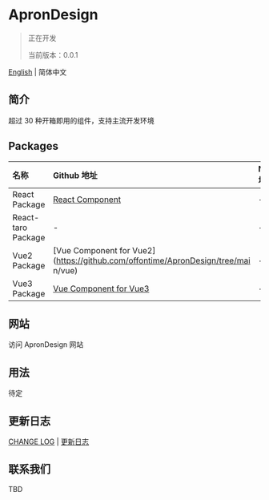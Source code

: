 # ApronDesign
> 正在开发
> 
> 当前版本：0.0.1

[English](./README.md) | 简体中文

## 简介
超过 30 种开箱即用的组件，支持主流开发环境

## Packages
| 名称 | Github 地址 | NPM 地址 |
| :---- | :---- | :---- |
| React Package | [React Component](https://github.com/offontime/ApronDesign/tree/main/) | - |
| React-taro Package | - | - |
| Vue2 Package | [Vue Component for Vue2](https://github.com/offontime/ApronDesign/tree/mai n/vue) | - |
| Vue3 Package | [Vue Component for Vue3](https://github.com/offontime/ApronDesign/tree/main/vue-next) | - |

## 网站
访问 ApronDesign 网站

## 用法
待定

## 更新日志
[CHANGE LOG](./CHANGELOG.md) | [更新日志](./CHANGELOG.zh-cn.md)

## 联系我们
TBD